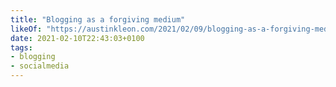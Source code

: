```yaml
---
title: "Blogging as a forgiving medium"
likeOf: "https://austinkleon.com/2021/02/09/blogging-as-a-forgiving-medium/"
date: 2021-02-10T22:43:03+0100
tags:
- blogging
- socialmedia
---
```

